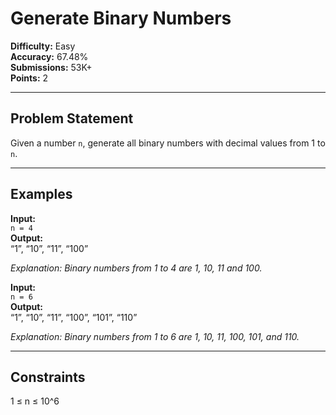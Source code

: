 # Generate Binary Numbers

**Difficulty:** Easy  
**Accuracy:** 67.48%  
**Submissions:** 53K+  
**Points:** 2

---

## Problem Statement

Given a number `n`, generate all binary numbers with decimal values from 1 to `n`.

---

## Examples

**Input:**  
`n = 4`  
**Output:**  
“1”, “10”, “11”, “100”

*Explanation: Binary numbers from 1 to 4 are 1, 10, 11 and 100.*

**Input:**  
`n = 6`  
**Output:**  
“1”, “10”, “11”, “100”, “101”, “110”


*Explanation: Binary numbers from 1 to 6 are 1, 10, 11, 100, 101, and 110.*

---

## Constraints


1 ≤ n ≤ 10^6

